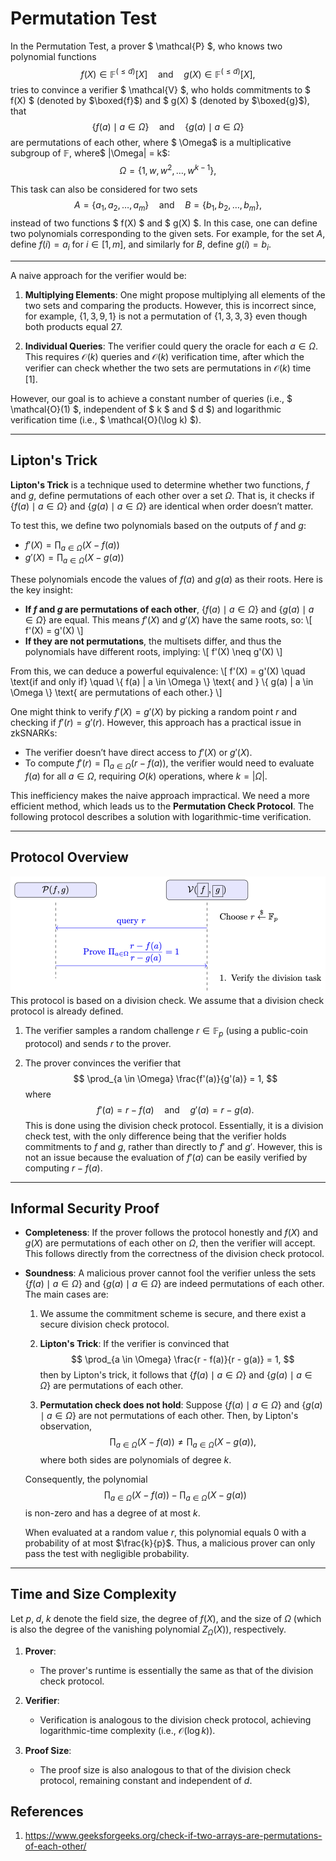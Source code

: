 # Permutation Test
In the Permutation Test, a prover $ \mathcal{P} $, who knows two polynomial functions
$$
f(X) \in \mathbb{F}^{(\leq d)}[X] \quad \text{and} \quad g(X) \in \mathbb{F}^{(\leq d)}[X],
$$
tries to convince a verifier $ \mathcal{V} $, who holds commitments to $ f(X) $ (denoted by $\boxed{f}$) and $ g(X) $ (denoted by $\boxed{g}$), that
$$
\{ f(a) \mid a \in \Omega \} \quad \text{and} \quad \{ g(a) \mid a \in \Omega \}
$$
are permutations of each other, where $ \Omega$ is a multiplicative subgroup of $\mathbb{F}$, where$ |\Omega| = k$:
$$
\Omega = \{ 1,\, w,\, w^2,\, \ldots,\, w^{k-1} \},
$$


This task can also be considered for two sets 
$$
A = \{ a_1, a_2, \ldots, a_m \} \quad \text{and} \quad B = \{ b_1, b_2, \ldots, b_m \},
$$
instead of two functions $ f(X) $ and $ g(X) $. In this case, one can define two polynomials corresponding to the given sets. For example, for the set $A$, define $f(i) = a_i$ for $i \in [1, m]$, and similarly for $B$, define $g(i) = b_i$.

---

A naive approach for the verifier would be:

1. **Multiplying Elements**: One might propose multiplying all elements of the two sets and comparing the products. However, this is incorrect since, for example, $\{1, 3, 9, 1\}$ is not a permutation of $\{1, 3, 3, 3\}$ even though both products equal $27$.

2. **Individual Queries**: The verifier could query the oracle for each $a \in \Omega$. This requires $\mathcal{O}(k)$ queries and $\mathcal{O}(k)$ verification time, after which the verifier can check whether the two sets are permutations in $\mathcal{O}(k)$ time [1].

However, our goal is to achieve a constant number of queries (i.e., $ \mathcal{O}(1) $, independent of $ k $ and $ d $) and logarithmic verification time (i.e., $ \mathcal{O}(\log k) $).

---

## Lipton's Trick

**Lipton's Trick** is a technique used to determine whether two functions, $f$ and $g$, define permutations of each other over a set $\Omega$. That is, it checks if $\{ f(a) \mid a \in \Omega \}$ and $\{ g(a) \mid a \in \Omega \}$ are identical when order doesn’t matter.

To test this, we define two polynomials based on the outputs of $f$ and $g$:

- $f'(X) = \prod_{a \in \Omega} (X - f(a))$
- $g'(X) = \prod_{a \in \Omega} (X - g(a))$

These polynomials encode the values of $f(a)$ and $g(a)$ as their roots. Here is the key insight:

- **If $f$ and $g$ are permutations of each other**, $\{ f(a) \mid a \in \Omega \}$ and $\{ g(a) \mid a \in \Omega \}$ are equal. This means $f'(X)$ and $g'(X)$ have the same roots, so:
  \\[
  f'(X) = g'(X)
  \\]
- **If they are not permutations**, the multisets differ, and thus the polynomials have different roots, implying:
  \\[
  f'(X) \neq g'(X)
  \\]

From this, we can deduce a powerful equivalence:
\\[
f'(X) = g'(X) \quad \text{if and only if} \quad \\{ f(a) | a \in \Omega \\} \text{ and } \\{ g(a) | a \in \Omega \\} \text{ are permutations of each other.}
\\]

One might think to verify $f'(X) = g'(X)$ by picking a random point $r$ and checking if $f'(r) = g'(r)$.
However, this approach has a practical issue in zkSNARKs:

- The verifier doesn’t have direct access to $f'(X)$ or $g'(X)$.
- To compute $f'(r) = \prod_{a \in \Omega} (r - f(a))$, the verifier would need to evaluate $f(a)$ for all $a \in \Omega$, requiring $O(k)$ operations, where $k = |\Omega|$.

This inefficiency makes the naive approach impractical. We need a more efficient method, which leads us to the **Permutation Check Protocol**.
The following protocol describes a solution with logarithmic-time verification.

---

## Protocol Overview

![Permutation Test Protocol](./diagrams/perm_test.png)
This protocol is based on a division check. We assume that a division check protocol is already defined.

1. The verifier samples a random challenge $r \in \mathbb{F}_p$ (using a public-coin protocol) and sends $r$ to the prover.


2. The prover convinces the verifier that
$$
\prod_{a \in \Omega} \frac{f'(a)}{g'(a)} = 1,
$$
where 
$$
f'(a) = r - f(a) \quad \text{and} \quad g'(a) = r - g(a).
$$
This is done using the division check protocol. Essentially, it is a division check test, with the only difference being that the verifier holds commitments to $f$ and $g$, rather than directly to $f'$ and $g'$. However, this is not an issue because the evaluation of $f'(a)$ can be easily verified by computing $r - f(a)$.

---

## Informal Security Proof
- **Completeness**:   If the prover follows the protocol honestly and $f(X)$ and $g(X)$ are permutations of each other on $\Omega$, then the verifier will accept. This follows directly from the correctness of the division check protocol.


- **Soundness**: A malicious prover cannot fool the verifier unless the sets $\{ f(a) \mid a \in \Omega \}$ and $\{ g(a) \mid a \in \Omega \}$ are indeed permutations of each other. The main cases are:

   1. We assume the commitment scheme is secure, and there exist a secure division check protocol.
   2. **Lipton's Trick**: If the verifier is convinced that
     $$
     \prod_{a \in \Omega} \frac{r - f(a)}{r - g(a)} = 1,
     $$
     then by Lipton's trick, it follows that $\{ f(a) \mid a \in \Omega \}$ and $\{ g(a) \mid a \in \Omega \}$ are permutations of each other.
  
   3. **Permutation check does not hold**: Suppose $\{ f(a) \mid a \in \Omega \}$ and $\{ g(a) \mid a \in \Omega \}$ are not permutations of each other. Then, by Lipton's observation,
     $$
     \prod_{a \in \Omega} (X - f(a)) \neq \prod_{a \in \Omega} (X - g(a)),
     $$ where both sides are polynomials of degree $k$.

    Consequently, the polynomial
    $$
     \prod_{a \in \Omega} (X - f(a)) - \prod_{a \in \Omega} (X - g(a))
    $$ is non-zero and has a degree of at most $k$.

    When evaluated at a random value $r$, this polynomial equals 0 with a probability of at most $\frac{k}{p}$. Thus, a malicious prover can only pass the test with negligible probability.

---

## Time and Size Complexity

Let $p,\; d,\; k$ denote the field size, the degree of $f(X)$, and the size of $\Omega$ (which is also the degree of the vanishing polynomial $Z_{\Omega}(X)$), respectively.

1. **Prover**:  
   - The prover's runtime is essentially the same as that of the division check protocol.
  
2. **Verifier**:  
   - Verification is analogous to the division check protocol, achieving logarithmic-time complexity (i.e., $\mathcal{O}(\log k)$).

3. **Proof Size**:  
   - The proof size is also analogous to that of the division check protocol, remaining constant and independent of $d$.


## References
1. https://www.geeksforgeeks.org/check-if-two-arrays-are-permutations-of-each-other/